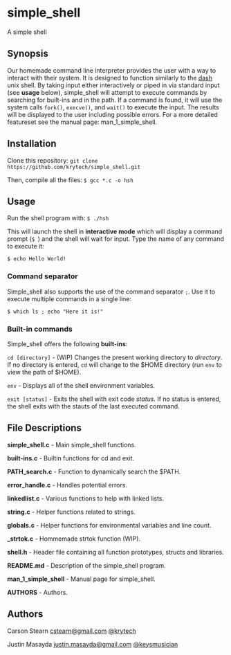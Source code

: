 # simple_shell

A simple shell

## Synopsis

Our homemade command line interpreter provides the user with a way to interact with their system. It is designed to function similarly to the [dash](https://wiki.archlinux.org/index.php/Dash) unix shell. By taking input either interactively or piped in via standard input (see **usage** below), simple_shell will attempt to execute commands by searching for built-ins and in the path. If a command is found, it will use the system calls `fork()`, `execve()`, and `wait()` to execute the input. The results will be displayed to the user including possible errors. For a more detailed featureset see the manual page: man_1_simple_shell.

## Installation
Clone this repository:
`git clone https://github.com/krytech/simple_shell.git`

Then, compile all the files:
`$ gcc *.c -o hsh`

## Usage

Run the shell program with:
`$ ./hsh`

This will launch the shell in **interactive mode** which will display a command prompt (`$ `) and the shell will wait for input.
Type the name of any command to execute it:

`$ echo Hello World!`

### Command separator

Simple_shell also supports the use of the command separator `;`. Use it to execute multiple commands in a single line:

`$ which ls ; echo "Here it is!"`

### Built-in commands
Simple_shell offers the following **built-ins**:

`cd [directory]` - (WIP) Changes the present working directory to _directory_. If no directory is entered, `cd` will change to the $HOME directory (run `env` to view the path of $HOME).

`env` - Displays all of the shell environment variables.

`exit [status]` - Exits the shell with exit code _status_. If no status is entered, the shell exits with the stauts of the last executed command.

## File Descriptions

**simple_shell.c** - Main simple_shell functions.

**built-ins.c** - Builtin functions for cd and exit.

**PATH_search.c** - Function to dynamically search the $PATH.

**error_handle.c** - Handles potential errors.

**linkedlist.c** - Various functions to help with linked lists.

**string.c** - Helper functions related to strings.

**globals.c** - Helper functions for environmental variables and line count.

**_strtok.c** - Hommemade strtok function (WIP).

**shell.h** - Header file containing all function prototypes, structs and libraries.

**README.md** - Description of the simple_shell program.

**man_1_simple_shell** - Manual page for simple_shell.

**AUTHORS** - Authors.

## Authors
Carson Stearn <cstearn@gmail.com> [@krytech](https://github.com/krytech)

Justin Masayda <justin.masayda@gmail.com> [@keysmusician](https://github.com/keysmusician)
